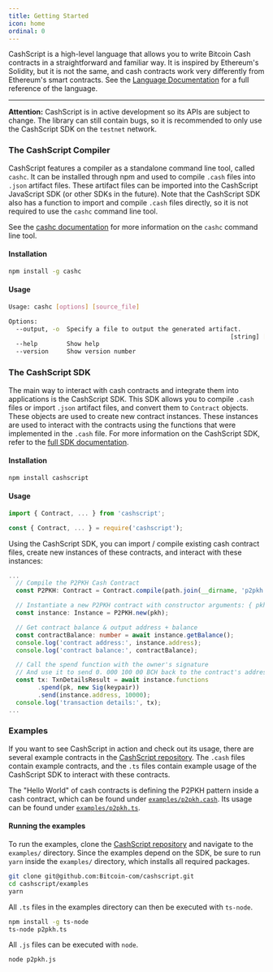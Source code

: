 ```yaml
---
title: Getting Started
icon: home
ordinal: 0
---
```


CashScript is a high-level language that allows you to write Bitcoin Cash contracts in a straightforward and familiar way. It is inspired by Ethereum's Solidity, but it is not the same, and cash contracts work very differently from Ethereum's smart contracts. See the [Language Documentation](/cashscript/docs/language) for a full reference of the language.

---

**Attention:** CashScript is in active development so its APIs are subject to change. The library can still contain bugs, so it is recommended to only use the CashScript SDK on the `testnet` network.

### The CashScript Compiler
CashScript features a compiler as a standalone command line tool, called `cashc`. It can be installed through npm and used to compile `.cash` files into `.json` artifact files. These artifact files can be imported into the CashScript JavaScript SDK (or other SDKs in the future). Note that the CashScript SDK also has a function to import and compile `.cash` files directly, so it is not required to use the `cashc` command line tool.

See the [cashc documentation](/cashscript/docs/cashc) for more information on the `cashc` command line tool.

#### Installation
```bash
npm install -g cashc
```

#### Usage
```bash
Usage: cashc [options] [source_file]

Options:
  --output, -o  Specify a file to output the generated artifact.
                                                             [string] [required]
  --help        Show help                                              [boolean]
  --version     Show version number                                    [boolean]
```

### The CashScript SDK
The main way to interact with cash contracts and integrate them into applications is the CashScript SDK. This SDK allows you to compile `.cash` files or import `.json` artifact files, and convert them to `Contract` objects. These objects are used to create new contract instances. These instances are used to interact with the contracts using the functions that were implemented in the `.cash` file. For more information on the CashScript SDK, refer to the [full SDK documentation](/cashscript/docs/sdk).

#### Installation
```bash
npm install cashscript
```

#### Usage
```ts
import { Contract, ... } from 'cashscript';
```

```js
const { Contract, ... } = require('cashscript');
```

Using the CashScript SDK, you can import / compile existing cash contract files, create new instances of these contracts, and interact with these instances:

```ts
...
  // Compile the P2PKH Cash Contract
  const P2PKH: Contract = Contract.compile(path.join(__dirname, 'p2pkh.cash'), 'testnet');

  // Instantiate a new P2PKH contract with constructor arguments: { pkh: pkh }
  const instance: Instance = P2PKH.new(pkh);

  // Get contract balance & output address + balance
  const contractBalance: number = await instance.getBalance();
  console.log('contract address:', instance.address);
  console.log('contract balance:', contractBalance);

  // Call the spend function with the owner's signature
  // And use it to send 0. 000 100 00 BCH back to the contract's address
  const tx: TxnDetailsResult = await instance.functions
        .spend(pk, new Sig(keypair))
        .send(instance.address, 10000);
  console.log('transaction details:', tx);
...
```

### Examples
If you want to see CashScript in action and check out its usage, there are several example contracts in the [CashScript repository](https://github.com/Bitcoin-com/cashscript/tree/master/examples). The `.cash` files contain example contracts, and the `.ts` files contain example usage of the CashScript SDK to interact with these contracts.

The "Hello World" of cash contracts is defining the P2PKH pattern inside a cash contract, which can be found under [`examples/p2pkh.cash`](https://github.com/Bitcoin-com/cashscript/tree/master/examples/p2pkh.cash). Its usage can be found under [`examples/p2pkh.ts`](https://github.com/Bitcoin-com/cashscript/tree/master/examples/p2pkh.ts).

#### Running the examples
To run the examples, clone the [CashScript repository](https://github.com/Bitcoin-com/cashscript) and navigate to the `examples/` directory. Since the examples depend on the SDK, be sure to run `yarn` inside the `examples/` directory, which installs all required packages.

```bash
git clone git@github.com:Bitcoin-com/cashscript.git
cd cashscript/examples
yarn
```

All `.ts` files in the examples directory can then be executed with `ts-node`.

```bash
npm install -g ts-node
ts-node p2pkh.ts
```

All `.js` files can be executed with `node`.

```bash
node p2pkh.js
```
